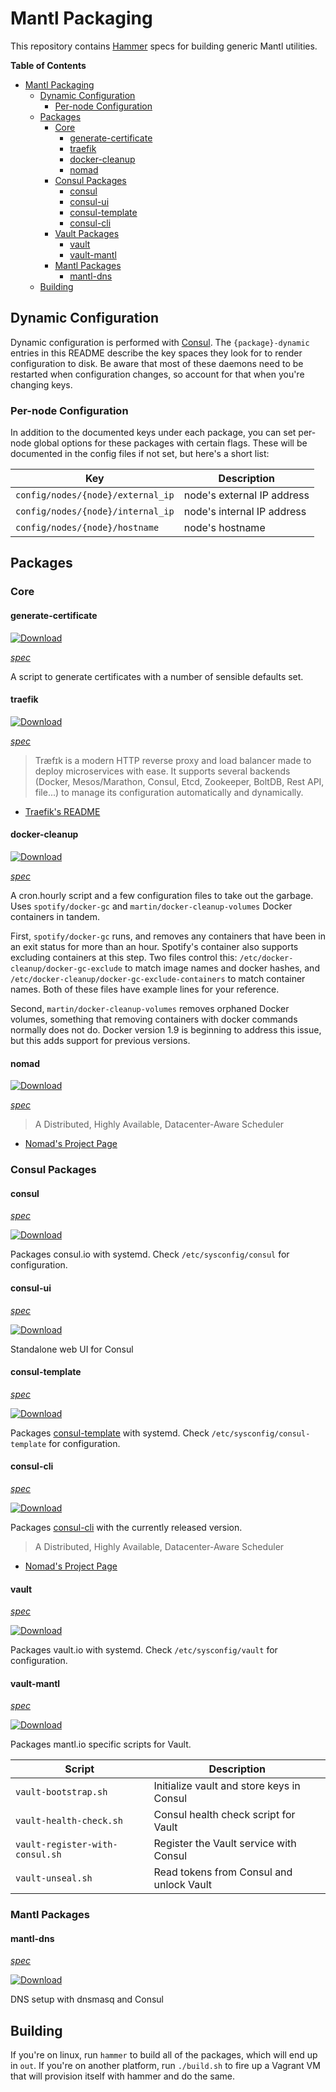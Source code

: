 # Mantl Packaging

This repository contains [Hammer](https://github.com/asteris-llc/hammer) specs
for building generic Mantl utilities.

<!-- markdown-toc start - Don't edit this section. Run M-x markdown-toc-generate-toc again -->
**Table of Contents**

- [Mantl Packaging](#mantl-packaging)
    - [Dynamic Configuration](#dynamic-configuration)
        - [Per-node Configuration](#per-node-configuration)
    - [Packages](#packages)
        - [Core](#core)
            - [generate-certificate](#generate-certificate)
            - [traefik](#traefik)
            - [docker-cleanup](#docker-cleanup)
            - [nomad](#nomad)
        - [Consul Packages](#consul-packages)
            - [consul](#consul)
            - [consul-ui](#consul-ui)
            - [consul-template](#consul-template)
            - [consul-cli](#consul-cli)
        - [Vault Packages](#vault-packages)
            - [vault](#vault)
            - [vault-mantl](#vault-mantl)
        - [Mantl Packages](#mantl-packages)
            - [mantl-dns](#mantl-dns)
    - [Building](#building)

<!-- markdown-toc end -->

## Dynamic Configuration

Dynamic configuration is performed with [Consul](https://consul.io). The
`{package}-dynamic` entries in this README describe the key spaces they look for
to render configuration to disk. Be aware that most of these daemons need to be
restarted when configuration changes, so account for that when you're changing
keys.

### Per-node Configuration

In addition to the documented keys under each package, you can set per-node
global options for these packages with certain flags. These will be documented
in the config files if not set, but here's a short list:

| Key                               | Description                |
|-----------------------------------|----------------------------|
| `config/nodes/{node}/external_ip` | node's external IP address |
| `config/nodes/{node}/internal_ip` | node's internal IP address |
| `config/nodes/{node}/hostname`    | node's hostname            |

## Packages

### Core

#### generate-certificate

[ ![Download](https://api.bintray.com/packages/asteris/mantl-rpm/generate-certificate/images/download.svg) ](https://bintray.com/asteris/mantl-rpm/generate-certificate/_latestVersion)

[*spec*](packages/generate-certificate/spec.yml)

A script to generate certificates with a number of sensible defaults set.

#### traefik

[ ![Download](https://api.bintray.com/packages/asteris/mantl-rpm/traefik/images/download.svg) ](https://bintray.com/asteris/mantl-rpm/traefik/_latestVersion)

[*spec*](packages/traefik/spec.yml)

> Træfɪk is a modern HTTP reverse proxy and load balancer made to deploy
> microservices with ease. It supports several backends (Docker, Mesos/Marathon,
> Consul, Etcd, Zookeeper, BoltDB, Rest API, file...) to manage its
> configuration automatically and dynamically.

- [Traefik's README](https://github.com/EmileVauge/traefik)

#### docker-cleanup

[ ![Download](https://api.bintray.com/packages/asteris/mantl-rpm/docker-cleanup/images/download.svg) ](https://bintray/asteris/mantl-rpm/docker-cleanup/_latestVersion)

[*spec*](packages/docker-cleanup/spec.yml)

A cron.hourly script and a few configuration files to take out the garbage.
Uses `spotify/docker-gc` and `martin/docker-cleanup-volumes` Docker containers in tandem.

First, `spotify/docker-gc` runs, and removes any containers that have been in an exit status for more than an hour.
Spotify's container also supports excluding containers at this step. Two files control this:
`/etc/docker-cleanup/docker-gc-exclude` to match image names and docker hashes, and
`/etc/docker-cleanup/docker-gc-exclude-containers` to match container names. Both of these files have example lines
for your reference.

Second, `martin/docker-cleanup-volumes` removes orphaned Docker volumes, something that removing containers with docker
commands normally does not do. Docker version 1.9 is beginning to address this issue, but this adds support for previous versions.

#### nomad

[ ![Download](https://api.bintray.com/packages/asteris/mantl-rpm/nomad/images/download.svg) ](https://bintray.com/asteris/mantl-rpm/nomad/_latestVersion)

[*spec*](nomad/nomad/spec.yml)

> A Distributed, Highly Available, Datacenter-Aware Scheduler

- [Nomad's Project Page](https://nomadproject.io/)

### Consul Packages

#### consul

[*spec*](consul/consul/spec.yml)

[ ![Download](https://api.bintray.com/packages/asteris/mantl-rpm/consul/images/download.svg) ](https://bintray.com/asteris/mantl-rpm/consul/_latestVersion)

Packages consul.io with systemd. Check `/etc/sysconfig/consul` for
configuration.

#### consul-ui

[*spec*](consul/consul-ui/spec.yml)

[ ![Download](https://api.bintray.com/packages/asteris/mantl-rpm/consul-ui/images/download.svg) ](https://bintray.com/asteris/mantl-rpm/consul-ui/_latestVersion)

Standalone web UI for Consul

#### consul-template

[*spec*](consul/consul-template/spec.yml)

[ ![Download](https://api.bintray.com/packages/asteris/mantl-rpm/consul-template/images/download.svg) ](https://bintray.com/asteris/mantl-rpm/consul-template/_latestVersion)

Packages [consul-template](https://github.com/hashicorp/consul-template) with
systemd. Check `/etc/sysconfig/consul-template` for configuration.

#### consul-cli

[*spec*](consul/consul-cli/spec.yml)

[ ![Download](https://api.bintray.com/packages/asteris/mantl-rpm/consul-cli/images/download.svg) ](https://bintray.com/asteris/mantl-rpm/consul-cli/_latestVersion)

Packages [consul-cli](https://github.com/CiscoCloud/consul-cli) with the
currently released version.

> A Distributed, Highly Available, Datacenter-Aware Scheduler

- [Nomad's Project Page](https://nomadproject.io/)

#### vault

[*spec*](vault/vault/spec.yml)

[ ![Download](https://api.bintray.com/packages/asteris/mantl-rpm/vault/images/download.svg) ](https://bintray.com/asteris/mantl-rpm/vault/_latestVersion)

Packages vault.io with systemd. Check `/etc/sysconfig/vault` for
configuration.

#### vault-mantl

[*spec*](vault/vault-mantl/spec.yml)

[ ![Download](https://api.bintray.com/packages/asteris/mantl-rpm/vault-mantl/images/download.svg) ](https://bintray.com/asteris/mantl-rpm/vault-mantl/_latestVersion)

Packages mantl.io specific scripts for Vault.

| Script                          | Description                               |
|---------------------------------|-------------------------------------------|
| `vault-bootstrap.sh`            | Initialize vault and store keys in Consul |
| `vault-health-check.sh`         | Consul health check script for Vault      |
| `vault-register-with-consul.sh` | Register the Vault service with Consul    |
| `vault-unseal.sh`               | Read tokens from Consul and unlock Vault  |

### Mantl Packages

#### mantl-dns

[*spec*](consul/consul-dns/spec.yml)

[ ![Download](https://api.bintray.com/packages/asteris/mantl-rpm/mantl-dns/images/download.svg) ](https://bintray.com/asteris/mantl-rpm/mantl-dns/_latestVersion)

DNS setup with dnsmasq and Consul

## Building

If you're on linux, run `hammer` to build all of the packages, which will end up
in `out`. If you're on another platform, run `./build.sh` to fire up a Vagrant
VM that will provision itself with hammer and do the same.
